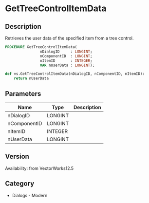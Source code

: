 # GetTreeControlItemData

## Description
Retrieves the user data of the specified item from a tree control.

```pascal
PROCEDURE GetTreeControlItemData(
				nDialogID     : LONGINT;
				nComponentID  : LONGINT;
				nItemID       : INTEGER;
				VAR nUserData : LONGINT);
```

```python
def vs.GetTreeControlItemData(nDialogID, nComponentID, nItemID):
    return nUserData
```

## Parameters
|Name|Type|Description|
|---|---|---|
|nDialogID|LONGINT|   |
|nComponentID|LONGINT|   |
|nItemID|INTEGER|   |
|nUserData|LONGINT|   |

## Version
Availability: from VectorWorks12.5

## Category
* Dialogs - Modern

